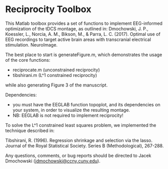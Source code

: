 # Reciprocity Toolbox

This Matlab toolbox provides a set of functions to implement EEG-informed optimization of the tDCS montage, as outlined in:
Dmochowski, J. P., Koessler, L., Norcia, A. M., Bikson, M., & Parra, L. C. (2017). Optimal use of EEG recordings to target active brain areas with transcranial electrical stimulation. NeuroImage.

The best place to start is generateFigure.m, which demonstrates the usage of the core functions:

  * reciprocate.m (unconstrained reciprocity)
  * tibshirani.m (L^1 constrained reciprocity)

while also generating Figure 3 of the manuscript.

Dependencies:
  * you must have the EEGLAB function topoplot, and its dependencies on your system, in order to visualize the resulting montage.  
  * NB: EEGLAB is not required to implement reciprocity!
  
To solve the L^1 constrained least squares problem, we implemented the technique described in:

Tibshirani, R. (1996). Regression shrinkage and selection via the lasso. Journal of the Royal Statistical Society. Series B (Methodological), 267-288.

Any questions, comments, or bug reports should be directed to Jacek Dmochowski (jdmochowski@ccny.cuny.edu).
